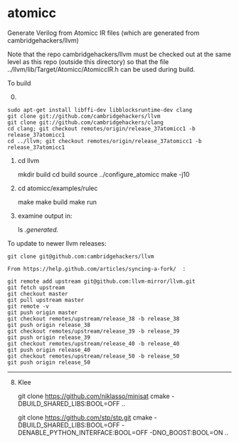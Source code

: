 # atomicc
Generate Verilog from Atomicc IR files (which are generated from cambridgehackers/llvm)

Note that the repo cambridgehackers/llvm must be checked out at the same level as this repo
(outside this directory) so that the file ../llvm/lib/Target/Atomicc/AtomiccIR.h can be used
during build.


To build

0)

    sudo apt-get install libffi-dev libblocksruntime-dev clang
    git clone git://github.com/cambridgehackers/llvm
    git clone git://github.com/cambridgehackers/clang
    cd clang; git checkout remotes/origin/release_37atomicc1 -b release_37atomicc1
    cd ../llvm; git checkout remotes/origin/release_37atomicc1 -b release_37atomicc1

1) cd llvm 

    mkdir build
    cd build
    source ../configure_atomicc
    make -j10

2) cd atomicc/examples/rulec

    make 
    make build
    make run

3) examine output in:

    ls *.generated.*

To update to newer llvm releases:

    git clone git@github.com:cambridgehackers/llvm

    From https://help.github.com/articles/syncing-a-fork/  :

    git remote add upstream git@github.com:llvm-mirror/llvm.git
    git fetch upstream
    git checkout master
    git pull upstream master
    git remote -v
    git push origin master
    git checkout remotes/upstream/release_38 -b release_38
    git push origin release_38
    git checkout remotes/upstream/release_39 -b release_39
    git push origin release_39
    git checkout remotes/upstream/release_40 -b release_40
    git push origin release_40
    git checkout remotes/upstream/release_50 -b release_50
    git push origin release_50

----------------

8) Klee

    git clone https://github.com/niklasso/minisat
    cmake -DBUILD_SHARED_LIBS:BOOL=OFF ..

    git clone https://github.com/stp/stp.git
    cmake -DBUILD_SHARED_LIBS:BOOL=OFF -DENABLE_PYTHON_INTERFACE:BOOL=OFF -DNO_BOOST:BOOL=ON ..

